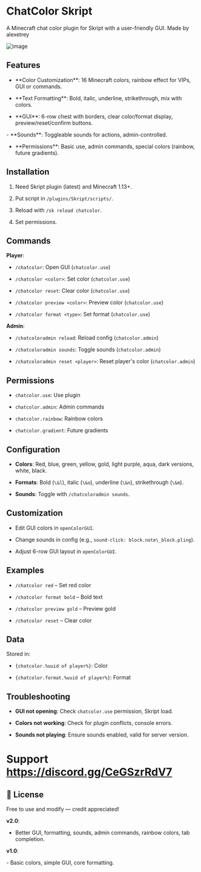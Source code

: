 # ChatColor Skript



A Minecraft chat color plugin for Skript with a user-friendly GUI.
Made by alexetrey

![image](https://github.com/user-attachments/assets/cc9d94d8-cb21-4d08-a9d4-e9fee72d94be)


## Features



- \*\*Color Customization\*\*: 16 Minecraft colors, rainbow effect for VIPs, GUI or commands.

- \*\*Text Formatting\*\*: Bold, italic, underline, strikethrough, mix with colors.

- \*\*GUI\*\*: 6-row chest with borders, clear color/format display, preview/reset/confirm buttons.

\- \*\*Sounds\*\*: Toggleable sounds for actions, admin-controlled.

- \*\*Permissions\*\*: Basic use, admin commands, special colors (rainbow, future gradients).



## Installation



1. Need Skript plugin (latest) and Minecraft 1.13+.

2. Put script in `/plugins/Skript/scripts/`.

3. Reload with `/sk reload chatcolor`.

4. Set permissions.



## Commands



**Player**:

- `/chatcolor`: Open GUI (`chatcolor.use`)

- `/chatcolor <color>`: Set color (`chatcolor.use`)

- `/chatcolor reset`: Clear color (`chatcolor.use`)

- `/chatcolor preview <color>`: Preview color (`chatcolor.use`)

- `/chatcolor format <type>`: Set format (`chatcolor.use`)



**Admin**:

- `/chatcoloradmin reload`: Reload config (`chatcolor.admin`)

- `/chatcoloradmin sounds`: Toggle sounds (`chatcolor.admin`)

- `/chatcoloradmin reset <player>`: Reset player's color (`chatcolor.admin`)



## Permissions



- `chatcolor.use`: Use plugin

- `chatcolor.admin`: Admin commands

- `chatcolor.rainbow`: Rainbow colors

- `chatcolor.gradient`: Future gradients



## Configuration



- **Colors**: Red, blue, green, yellow, gold, light purple, aqua, dark versions, white, black.

- **Formats**: Bold (`\&l`), italic (`\&o`), underline (`\&n`), strikethrough (`\&m`).

- **Sounds**: Toggle with `/chatcoloradmin sounds`.



## Customization



- Edit GUI colors in `openColorGUI`.

- Change sounds in config (e.g., `sound-click: block.note\_block.pling`).

- Adjust 6-row GUI layout in `openColorGUI`.



## Examples



- `/chatcolor red` – Set red color

- `/chatcolor format bold` – Bold text

- `/chatcolor preview gold` – Preview gold

- `/chatcolor reset` – Clear color



## Data



Stored in:

- `{chatcolor.%uuid of player%}`: Color

- `{chatcolor.format.%uuid of player%}`: Format




## Troubleshooting



- **GUI not opening**: Check `chatcolor.use` permission, Skript load.

- **Colors not working**: Check for plugin conflicts, console errors.

- **Sounds not playing**: Ensure sounds enabled, valid for server version.





# Support https://discord.gg/CeGSzrRdV7







## 📘 License



Free to use and modify — credit appreciated!


**v2.0**:

- Better GUI, formatting, sounds, admin commands, rainbow colors, tab completion.

**v1.0**:

\- Basic colors, simple GUI, core formatting.

